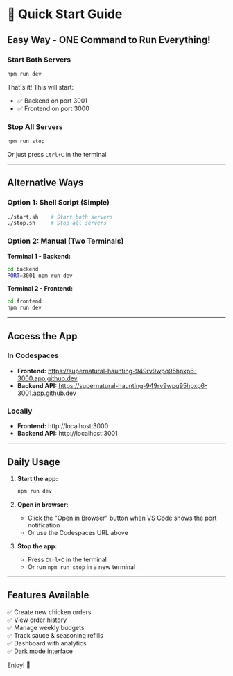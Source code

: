 # 🚀 Quick Start Guide

## Easy Way - ONE Command to Run Everything!

### Start Both Servers
```bash
npm run dev
```

That's it! This will start:
- ✅ Backend on port 3001
- ✅ Frontend on port 3000

### Stop All Servers
```bash
npm run stop
```
Or just press `Ctrl+C` in the terminal

---

## Alternative Ways

### Option 1: Shell Script (Simple)
```bash
./start.sh    # Start both servers
./stop.sh     # Stop all servers
```

### Option 2: Manual (Two Terminals)
**Terminal 1 - Backend:**
```bash
cd backend
PORT=3001 npm run dev
```

**Terminal 2 - Frontend:**
```bash
cd frontend
npm run dev
```

---

## Access the App

### In Codespaces
- **Frontend:** https://supernatural-haunting-949rv9wpq95hpxp6-3000.app.github.dev
- **Backend API:** https://supernatural-haunting-949rv9wpq95hpxp6-3001.app.github.dev

### Locally
- **Frontend:** http://localhost:3000
- **Backend API:** http://localhost:3001

---

## Daily Usage

1. **Start the app:**
   ```bash
   npm run dev
   ```

2. **Open in browser:**
   - Click the "Open in Browser" button when VS Code shows the port notification
   - Or use the Codespaces URL above

3. **Stop the app:**
   - Press `Ctrl+C` in the terminal
   - Or run `npm run stop` in a new terminal

---

## Features Available

✅ Create new chicken orders  
✅ View order history  
✅ Manage weekly budgets  
✅ Track sauce & seasoning refills  
✅ Dashboard with analytics  
✅ Dark mode interface  

Enjoy! 🐔
